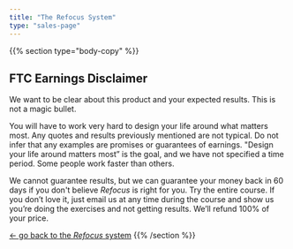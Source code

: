```yaml
---
title: "The Refocus System"
type: "sales-page"
---
```

{{% section type="body-copy" %}}
## FTC Earnings Disclaimer

We want to be clear about this product and your expected results. This is not a magic bullet.

You will have to work very hard to design your life around what matters most. Any quotes and results previously mentioned are not typical. Do not infer that any examples are promises or guarantees of earnings. "Design your life around matters most” is the goal, and we have not specified a time period. Some people work faster than others. 

We cannot guarantee results, but we can guarantee your money back in 60 days if you don't believe _Refocus_ is right for you. Try the entire course. If you don’t love it, just email us at any time during the course and show us you’re doing the exercises and not getting results. We’ll refund 100% of your price.

[&larr; go back to the _Refocus_ system](/join/)
{{% /section %}}
